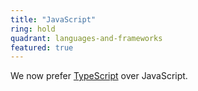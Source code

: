 ```yaml
---
title: "JavaScript"
ring: hold
quadrant: languages-and-frameworks
featured: true
---
```

          
We now prefer <a href='typescript.html'>TypeScript</a> over JavaScript.
